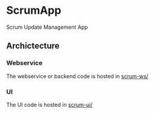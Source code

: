 # ScrumApp

Scrum Update Management App

## Archictecture 

### Webservice

The webservice or backend code is hosted in [scrum-ws/](scrum-ws/)

### UI

The UI code is hosted in [scrum-ui/](scrum-ui/)
